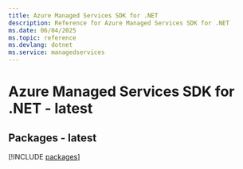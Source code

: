 ```yaml
---
title: Azure Managed Services SDK for .NET
description: Reference for Azure Managed Services SDK for .NET
ms.date: 06/04/2025
ms.topic: reference
ms.devlang: dotnet
ms.service: managedservices
---
```

# Azure Managed Services SDK for .NET - latest
## Packages - latest
[!INCLUDE [packages](managed-services-index.md)]